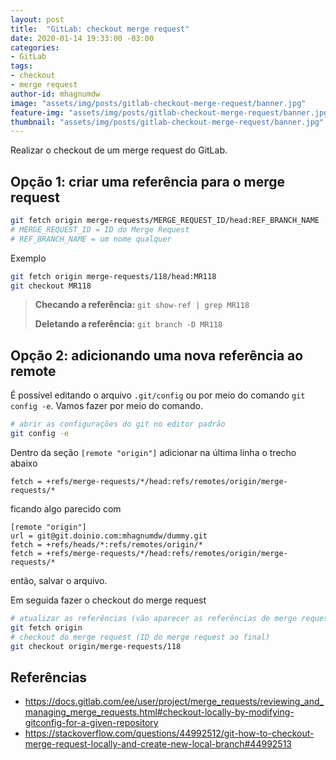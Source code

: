 ```yaml
---
layout: post
title:  "GitLab: checkout merge request"
date: 2020-01-14 19:33:00 -03:00
categories:
- GitLab
tags:
- checkout
- merge request
author-id: mhagnumdw
image: "assets/img/posts/gitlab-checkout-merge-request/banner.jpg"
feature-img: "assets/img/posts/gitlab-checkout-merge-request/banner.jpg"
thumbnail: "assets/img/posts/gitlab-checkout-merge-request/banner.jpg"
---
```


Realizar o checkout de um merge request do GitLab.

<!--more-->

## Opção 1: criar uma referência para o merge request

```bash
git fetch origin merge-requests/MERGE_REQUEST_ID/head:REF_BRANCH_NAME
# MERGE_REQUEST_ID = ID do Merge Request
# REF_BRANCH_NAME = um nome qualquer
```

Exemplo

```bash
git fetch origin merge-requests/118/head:MR118
git checkout MR118
```

> **Checando a referência:** `git show-ref | grep MR118`
> 
> **Deletando a referência:** `git branch -D MR118`


## Opção 2: adicionando uma nova referência ao remote

É possível editando o arquivo `.git/config` ou por meio do comando `git config -e`. Vamos fazer por meio do comando.

```bash
# abrir as configurações do git no editor padrão
git config -e
```

Dentro da seção `[remote "origin"]` adicionar na última linha o trecho abaixo
```
fetch = +refs/merge-requests/*/head:refs/remotes/origin/merge-requests/*
```
ficando algo parecido com
```
[remote "origin"]
url = git@git.doinio.com:mhagnumdw/dummy.git
fetch = +refs/heads/*:refs/remotes/origin/*
fetch = +refs/merge-requests/*/head:refs/remotes/origin/merge-requests/*
```

então, salvar o arquivo.

Em seguida fazer o checkout do merge request

```bash
# atualizar as referências (vão aparecer as referências de merge request)
git fetch origin
# checkout do merge request (ID do merge request ao final)
git checkout origin/merge-requests/118
```

## Referências
- https://docs.gitlab.com/ee/user/project/merge_requests/reviewing_and_managing_merge_requests.html#checkout-locally-by-modifying-gitconfig-for-a-given-repository
- https://stackoverflow.com/questions/44992512/git-how-to-checkout-merge-request-locally-and-create-new-local-branch#44992513
